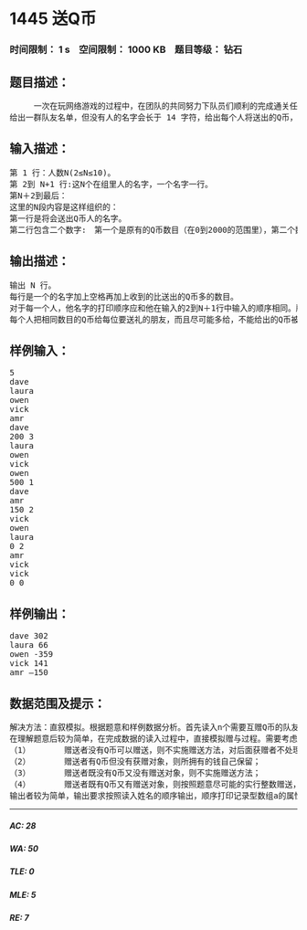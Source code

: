 # 1445 送Q币   
### 时间限制： 1 s&nbsp;&nbsp;&nbsp;&nbsp;空间限制： 1000 KB&nbsp;&nbsp;&nbsp;&nbsp;题目等级： 钻石  
## 题目描述：  

<pre>
     一次在玩网络游戏的过程中，在团队的共同努力下队员们顺利的完成通关任务，为了庆祝这个伟大的胜利，有人提议朋友之间需要互赠Q币，为了确定每个人收到的礼物比送出的多多少这个问题，他们不得不需求你的帮助，要求你设计一个程序来解决每个人收到的礼物比送出的多多少的问题。 在这一个问题中，每个人都准备了一些Q币来赠送，而这些Q币将会被平均分给那些将收到他的Q币的人。 然而，在任何一群朋友中，有些人将送出较多的Q币(可能是因为有较多的朋友)，有些人有准备了较多的Q币。
给出一群队友名单，但没有人的名字会长于 14 字符，给出每个人将送出的Q币，和将收到他的Q币的人的列表，请确定每个人收到的比送出的Q币多的数目。
</pre>
  
  
## 输入描述：  

<pre>
第 1 行：人数N(2≤N≤10)。
第 2到 N+1 行:这N个在组里人的名字，一个名字一行。
第N＋2到最后：
这里的N段内容是这样组织的：
第一行是将会送出Q币人的名字。
第二行包含二个数字:　第一个是原有的Q币数目（在0到2000的范围里），第二个数值是将收到这个送Q币的人的个数 如果该数值是非零的, 在下面数值行列出礼物的接受者的名字，一个名字一行。
</pre>
  
  
## 输出描述：  

<pre>
输出 N 行。
每行是一个的名字加上空格再加上收到的比送出的Q币多的数目。
对于每一个人，他名字的打印顺序应和他在输入的2到N＋1行中输入的顺序相同。所有的送礼的钱都是整数。
每个人把相同数目的Q币给每位要送礼的朋友，而且尽可能多给，不能给出的Q币被送礼者自己保留。
</pre>
  
  
## 样例输入：  

<pre>
5
dave
laura
owen
vick
amr
dave
200 3
laura
owen
vick
owen
500 1
dave
amr
150 2
vick
owen
laura
0 2
amr
vick
vick
0 0
</pre>
  
  
## 样例输出：  

<pre>
dave 302
laura 66
owen -359
vick 141
amr –150
</pre>
  
  
## 数据范围及提示：  

<pre>
解决方法：直叙模拟。根据题意和样例数据分析。首先读入n个需要互赠Q币的队友，然后依次读入这n个人的姓名，从n+1行开始至最后一共有n组数据，每一组数据的第一行表示需要送礼者的名字，第二行是送礼者的所拥有的Q币的数量（变量money_to_give）,和需要赠送的人数（变量n_receive），接下来的m行为礼物接收者的名单。从题意结果可以看出，可以用记录性描述送Q币者属性：name（姓名)、account（自己所拥有的Q币）、received（收到的Q币）和remain(自己保留的Q币)。
在理解题意后较为简单，在完成数据的读入过程中，直接模拟赠与过程。需要考虑一下几种情况：
（1）       赠送者没有Q币可以赠送，则不实施赠送方法，对后面获赠者不处理；
（2）       赠送者有Q币但没有获赠对象，则所拥有的钱自己保留；
（3）       赠送者既没有Q币又没有赠送对象，则不实施赠送方法；
（4）       赠送者既有Q币又有赠送对象，则按照题意尽可能的实行整数赠送，实施赠送办法；
输出者较为简单，输出要求按照读入姓名的顺序输出，顺序打印记录型数组a的属性received（收到的Q币）减掉account（自己所拥有的Q币）和remain(自己保留的Q币)的差值即可。
</pre>
  
  
***  

##### AC: 28  
##### WA: 50  
##### TLE: 0  
##### MLE: 5  
##### RE: 7  
